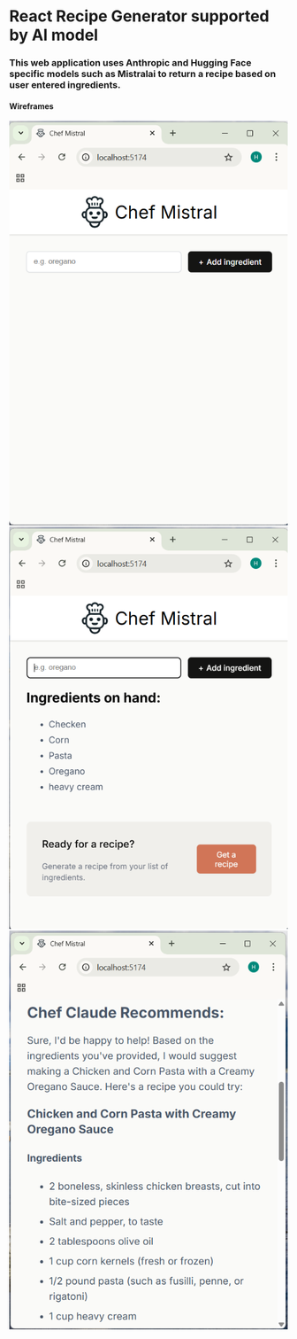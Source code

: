 # React Recipe Generator supported by AI model

### This web application uses Anthropic and Hugging Face specific models such as Mistralai to return a recipe based on user entered ingredients.

#### Wireframes

![image](./src/assets/plainPage.png)
![image](./src/assets/Ingredients.png)
![image](./src/assets/apiResponse.png)